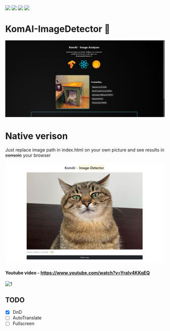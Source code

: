 <div>
<img src='https://wakatime.com/badge/github/Ivan-Corporation/KomAI-ImageDetector.svg'/>
<img src='https://img.shields.io/badge/code_style-standard-brightgreen.svg'/>
<img src='https://img.shields.io/github/stars/Ivan-Corporation/KomAI-ImageDetector?style=social'/>
<img src='https://img.shields.io/npm/l/easter-break'/>
</div>

<h1>KomAI-ImageDetector 🧬</h1>




<img src='./new_version.png'/>






<h1>Native verison</h1>
Just replace image path in index.html on your own picture and see results in <strike>console</strike> your browser
<br/>
<br/>
<img src='./native_version.png'/>


#### Youtube video - https://www.youtube.com/watch?v=YraIv4KKqEQ
![1](https://user-images.githubusercontent.com/58357980/166140849-07baf60d-3b13-4ccc-b970-707cd124ec4c.png)



## TODO
- [x] DnD
- [ ] AutoTranslate
- [ ] Fullscreen